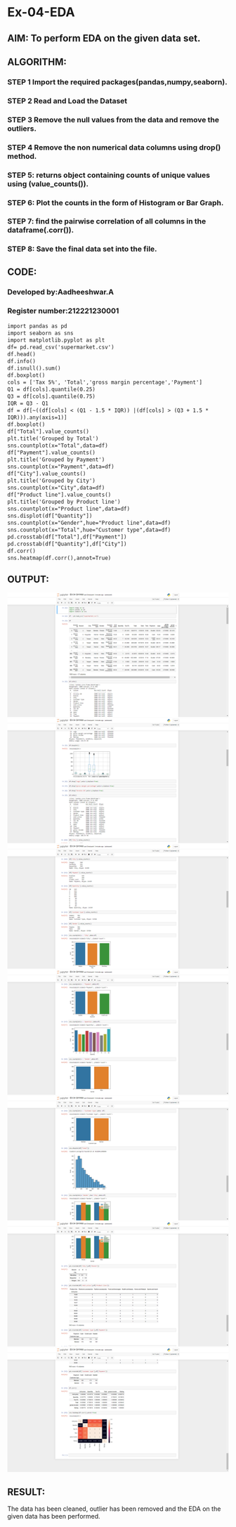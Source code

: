 # Ex-04-EDA
## AIM: To perform EDA on the given data set.
## ALGORITHM:
### STEP 1 Import the required packages(pandas,numpy,seaborn).

### STEP 2 Read and Load the Dataset

### STEP 3 Remove the null values from the data and remove the outliers.

### STEP 4 Remove the non numerical data columns using drop() method.

### STEP 5: returns object containing counts of unique values using (value_counts()).

### STEP 6: Plot the counts in the form of Histogram or Bar Graph.

### STEP 7: find the pairwise correlation of all columns in the dataframe(.corr()).

### STEP 8: Save the final data set into the file.

## CODE:
### Developed by:Aadheeshwar.A
### Register number:212221230001
~~~
import pandas as pd 
import seaborn as sns
import matplotlib.pyplot as plt
df= pd.read_csv('supermarket.csv')
df.head()
df.info()
df.isnull().sum()
df.boxplot()
cols = ['Tax 5%', 'Total','gross margin percentage','Payment']
Q1 = df[cols].quantile(0.25)
Q3 = df[cols].quantile(0.75)
IQR = Q3 - Q1
df = df[~((df[cols] < (Q1 - 1.5 * IQR)) |(df[cols] > (Q3 + 1.5 * IQR))).any(axis=1)]
df.boxplot()
df["Total"].value_counts()
plt.title('Grouped by Total')
sns.countplot(x="Total",data=df)
df["Payment"].value_counts()
plt.title('Grouped by Payment')
sns.countplot(x="Payment",data=df)
df["City"].value_counts()
plt.title('Grouped by City')
sns.countplot(x="City",data=df)
df["Product line"].value_counts()
plt.title('Grouped by Product line')
sns.countplot(x="Product line",data=df)
sns.displot(df["Quantity"])
sns.countplot(x="Gender",hue="Product line",data=df)
sns.countplot(x="Total",hue="Customer type",data=df)
pd.crosstab(df["Total"],df["Payment"])
pd.crosstab(df["Quantity"],df["City"])
df.corr()
sns.heatmap(df.corr(),annot=True)
~~~

## OUTPUT:
![out](scr1.png)
![out](scr2.png)
![out](scr3.png)
![out](scr4.png)
![out](scr5.png)
![out](scr6.png)
![out](scr7.png)

## RESULT:
The data has been cleaned, outlier has been removed and the EDA on the given data has been performed.


